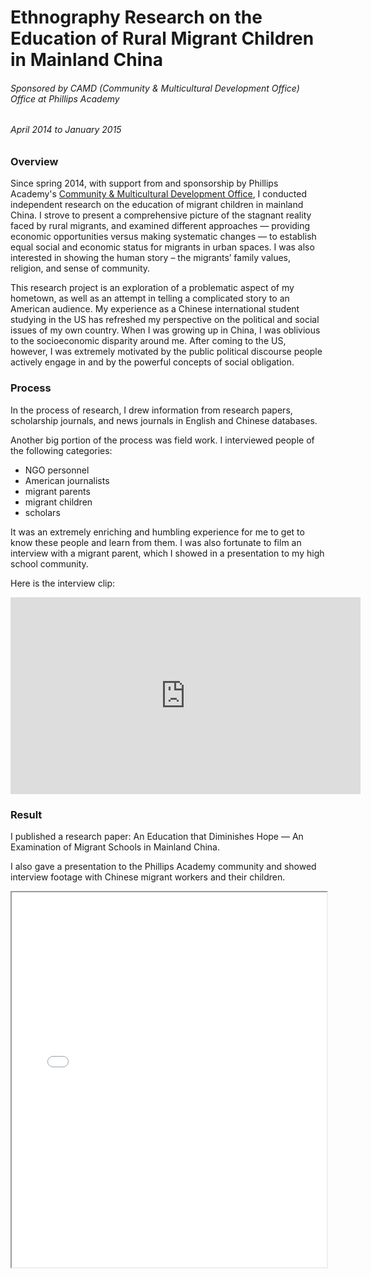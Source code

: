 # Ethnography Research on the Education of Rural Migrant Children in Mainland China

###### Sponsored by CAMD (Community & Multicultural Development Office) Office at Phillips Academy
###### April 2014 to January 2015


### Overview

Since spring 2014, with support from and sponsorship by Phillips Academy's [Community & Multicultural Development Office](https://www.andover.edu/STUDENTLIFE/CAMD/Pages/default.aspx), I conducted independent research on the education of migrant children in mainland China. I strove to present a comprehensive picture of the stagnant reality faced by rural migrants, and examined different approaches — providing economic opportunities versus making systematic changes — to establish equal social and economic status for migrants in urban spaces. I was also interested in showing the human story – the migrants’ family values, religion, and sense of community. 

This research project is an exploration of a problematic aspect of my hometown, as well as an attempt in telling a complicated story to an American audience. My experience as a Chinese international student studying in the US has refreshed my perspective on the political and social issues of my own country. When I was growing up in China, I was oblivious to the socioeconomic disparity around me. After coming to the US, however, I was extremely motivated by the public political discourse people actively engage in and by the powerful concepts of social obligation. 

### Process

In the process of research, I drew information from research papers, scholarship journals, and news journals in English and Chinese databases. 

Another big portion of the process was field work. I interviewed people of the following categories:
- NGO personnel
- American journalists
- migrant parents
- migrant children
- scholars

It was an extremely enriching and humbling experience for me to get to know these people and learn from them. I was also fortunate to film an interview with a migrant parent, which I showed in a presentation to my high school community.

Here is the interview clip: 

<iframe width="560" height="315" src="https://www.youtube.com/embed/wZhUrXZskXk" frameborder="0" allow="autoplay; encrypted-media" allowfullscreen></iframe>

<br>

### Result

I published a research paper: An Education that Diminishes Hope — An Examination of Migrant Schools in Mainland China. 

I also gave a presentation to the Phillips Academy community and showed interview footage with Chinese migrant workers and their children.

<iframe src="/CAMD-paper.pdf" style="width:100%; height:600px;">
